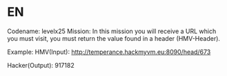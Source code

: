 # EN
Codename: levelx25
Mission: In this mission you will receive a URL which you must visit, you must return 
the value found in a header (HMV-Header).

Example: 
HMV(Input): http://temperance.hackmyvm.eu:8090/head/673

Hacker(Output): 917182
